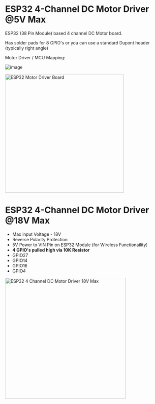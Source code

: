 # ESP32 4-Channel DC Motor Driver @5V Max

ESP32 (38 Pin Module) based 4 channel DC Motor board.

Has solder pads for 8 GPIO's or you can use a standard Dupont header (typically right angle)

Motor Driver / MCU Mapping:

![image](https://github.com/gxdeange/ESP32-4-Channel-Brushed-DC-Motor-Driver-5V/assets/57690555/ba5665c3-214a-4173-98e1-4dfe15fb34ad)

<img width="385" alt="ESP32 Motor Driver Board" src="https://github.com/gxdeange/ESP32-4-Channel-Motor-Driver-5V/assets/57690555/f7f6595f-b5c2-4e83-9c71-c73d7e65c02a">

# ESP32 4-Channel DC Motor Driver @18V Max

* Max input Voltage - 18V
* Reverse Polarity Protection
* 5V Power to VIN Pin on ESP32 Module (for Wireless Functionaility)
* **4 GPIO's pulled high via 10K Resistor**
* GPIO27
* GPIO14
* GPIO16
* GPIO4

<img width="392" alt="ESP32 4 Channel DC Motor Driver 18V Max" src="https://github.com/gxdeange/ESP32-4-Channel-DC-Motor-Driver/assets/57690555/4b295ea1-6b8e-46fe-bfc4-b6c1773bc29a">
